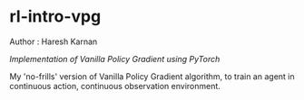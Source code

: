 # rl-intro-vpg
Author : Haresh Karnan

*Implementation of Vanilla Policy Gradient using PyTorch*


My 'no-frills' version of Vanilla Policy Gradient algorithm, to train an agent in continuous action, continuous observation environment. 
